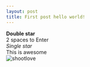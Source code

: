 ```yaml
---
layout: post
title: First post hello world!
---
```


**Double star**  
2 spaces to Enter  
*Single star*  
This is awesome  
![shootlove](https://github.com/uyennn/uyennn.github.io/blob/master/_posts/shootlove.jpg?raw=true)
